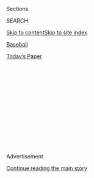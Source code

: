 <div id="app">

<div>

<div>

<div>

<div class="NYTAppHideMasthead css-1q2w90k e1suatyy0">

<div class="section css-ui9rw0 e1suatyy2">

<div class="css-eph4ug er09x8g0">

<div class="css-6n7j50">

</div>

<span class="css-1dv1kvn">Sections</span>

<div class="css-10488qs">

<span class="css-1dv1kvn">SEARCH</span>

</div>

[Skip to content](#site-content)[Skip to site
index](#site-index)

</div>

<div id="masthead-section-label" class="css-1wr3we4 eaxe0e00">

[Baseball](https://www.nytimes3xbfgragh.onion/section/sports/baseball)

</div>

<div class="css-10698na e1huz5gh0">

</div>

</div>

<div id="masthead-bar-one" class="section hasLinks css-15hmgas e1csuq9d3">

<div class="css-uqyvli e1csuq9d0">

</div>

<div class="css-1uqjmks e1csuq9d1">

</div>

<div class="css-9e9ivx">

[](https://myaccount.nytimes3xbfgragh.onion/auth/login?response_type=cookie&client_id=vi)

</div>

<div class="css-1bvtpon e1csuq9d2">

[Today’s
Paper](https://www.nytimes3xbfgragh.onion/section/todayspaper)

</div>

</div>

</div>

</div>

<div data-aria-hidden="false">

<div id="site-content" data-role="main">

<div>

<div class="css-1aor85t" style="opacity:0.000000001;z-index:-1;visibility:hidden">

<div class="css-1hqnpie">

<div class="css-epjblv">

<span class="css-17xtcya">[Baseball](/section/sports/baseball)</span><span class="css-x15j1o">|</span><span class="css-fwqvlz">As
the Virus Spreads Through M.L.B., So Does
Frustration</span>

</div>

<div class="css-k008qs">

<div class="css-1iwv8en">

<span class="css-18z7m18"></span>

<div>

</div>

</div>

<span class="css-1n6z4y">https://nyti.ms/31jVWAe</span>

<div class="css-1705lsu">

<div class="css-4xjgmj">

<div class="css-4skfbu" data-role="toolbar" data-aria-label="Social Media Share buttons, Save button, and Comments Panel with current comment count" data-testid="share-tools">

  - 
  - 
  - 
  - 
    
    <div class="css-6n7j50">
    
    </div>

  - 

</div>

</div>

</div>

</div>

</div>

</div>

<div id="NYT_TOP_BANNER_REGION" class="css-13pd83m">

</div>

<div id="top-wrapper" class="css-1sy8kpn">

<div id="top-slug" class="css-l9onyx">

Advertisement

</div>

[Continue reading the main
story](#after-top)

<div class="ad top-wrapper" style="text-align:center;height:100%;display:block;min-height:250px">

<div id="top" class="place-ad" data-position="top" data-size-key="top">

</div>

</div>

<div id="after-top">

</div>

</div>

<div>

<div id="sponsor-wrapper" class="css-1hyfx7x">

<div id="sponsor-slug" class="css-19vbshk">

Supported by

</div>

[Continue reading the main
story](#after-sponsor)

<div id="sponsor" class="ad sponsor-wrapper" style="text-align:center;height:100%;display:block">

</div>

<div id="after-sponsor">

</div>

</div>

<div class="css-186x18t">

on baseball

</div>

<div class="css-1vkm6nb ehdk2mb0">

# As the Virus Spreads Through M.L.B., So Does Frustration

</div>

Series have been postponed, teams have been quarantined and road trips
have been rerouted in a season that has been defined above all by its
precariousness.

<div class="css-79elbk" data-testid="photoviewer-wrapper">

<div class="css-z3e15g" data-testid="photoviewer-wrapper-hidden">

</div>

<div class="css-1a48zt4 ehw59r15" data-testid="photoviewer-children">

![<span class="css-16f3y1r e13ogyst0" data-aria-hidden="true">“I think
everyone is trying to look for someone or something to blame, and there
isn’t one person or one thing to blame,” Derek Jeter, the Marlins’ chief
executive, said of his team’s
outbreak.</span><span class="css-cnj6d5 e1z0qqy90" itemprop="copyrightHolder"><span class="css-1ly73wi e1tej78p0">Credit...</span><span><span>Lynne
Sladky/Associated
Press</span></span></span>](https://static01.graylady3jvrrxbe.onion/images/2020/08/03/sports/03mlb-virus-1/merlin_174367527_c7c15a93-a776-4a66-b980-a02e4cd85e8e-articleLarge.jpg?quality=75&auto=webp&disable=upscale)

</div>

</div>

<div class="css-18e8msd">

<div class="css-vp77d3 epjyd6m0">

<div class="css-1baulvz">

By [<span class="css-1baulvz last-byline" itemprop="name">Tyler
Kepner</span>](https://www.nytimes3xbfgragh.onion/by/tyler-kepner)

</div>

</div>

  - Aug. 3,
    2020

  - 
    
    <div class="css-4xjgmj">
    
    <div class="css-d8bdto" data-role="toolbar" data-aria-label="Social Media Share buttons, Save button, and Comments Panel with current comment count" data-testid="share-tools">
    
      - 
      - 
      - 
      - 
        
        <div class="css-6n7j50">
        
        </div>
    
      - 
    
    </div>
    
    </div>

</div>

</div>

<div class="section meteredContent css-1r7ky0e" name="articleBody" itemprop="articleBody">

<div class="css-1fanzo5 StoryBodyCompanionColumn">

<div class="css-53u6y8">

Major League Baseball is like a beleaguered landlord with 30 frightened
tenants. Flooding in one apartment damages several others. The pipes get
fixed, and then mold spreads in the room down the hall. Nobody wants to
condemn the building, but everyone knows it might collapse.

So it was on Monday, when the Miami Marlins worked out in Baltimore, the
Philadelphia Phillies prepared for a game in the Bronx — and [the St.
Louis Cardinals’ outbreak of positive coronavirus
cases](https://www.nytimes3xbfgragh.onion/2020/08/01/sports/baseball/coronavirus-cardinals.html)
swelled to 13, forcing the postponement of four games this week in
Detroit.

The Cardinals have been quarantined since Thursday at their hotel in
Milwaukee, where their three-game series with the Brewers was postponed
last weekend after St. Louis’s first cases were confirmed. M.L.B.
announced on Monday that seven Cardinals players and six staff members
had tested positive, another body blow for the league after 20 people in
the Marlins’ traveling party — 18 players and two coaches — tested
positive last week.

“I think everyone is trying to look for someone or something to blame,
and there isn’t one person or one thing to blame,” Derek Jeter, the
Marlins’ chief executive, said on Monday. “This is a health crisis that
we’re all dealing with — a health crisis that not only our country is
dealing with, but our world is dealing with.”

</div>

</div>

<div class="css-1fanzo5 StoryBodyCompanionColumn">

<div class="css-53u6y8">

Baseball wants to insulate itself from that world, but its 30 teams are
traveling throughout the United States to stage a 60-game season. The
league determined that a so-called bubble approach was impractical, and
the areas it considered months ago — Arizona, Texas and Florida — to
carry out a season in a contained environment have since become hot
spots for the virus, anyway. Yet road trips have increased the risk of
infection.

“We weren’t perfect,” Marlins Manager Don Mattingly said. “We were in
Miami for three weeks and we didn’t have one positive. So I think we
felt like we were being good at it. Obviously, we weren’t being good
enough — and then we got hit in a big way.”

</div>

</div>

<div class="css-79elbk" data-testid="photoviewer-wrapper">

<div class="css-z3e15g" data-testid="photoviewer-wrapper-hidden">

</div>

<div class="css-1a48zt4 ehw59r15" data-testid="photoviewer-children">

![<span class="css-16f3y1r e13ogyst0" data-aria-hidden="true">Miami
Manager Don Mattingly said his staff members and players “weren’t
perfect” in following safety
protocols. </span><span class="css-cnj6d5 e1z0qqy90" itemprop="copyrightHolder"><span class="css-1ly73wi e1tej78p0">Credit...</span><span>Lynne
Sladky/Associated
Press</span></span>](https://static01.graylady3jvrrxbe.onion/images/2020/08/03/sports/03mlb-virus-2/merlin_175274157_564dcdc6-0f94-46b7-8427-3a31a7e33f4b-articleLarge.jpg?quality=75&auto=webp&disable=upscale)

</div>

</div>

<div class="css-1fanzo5 StoryBodyCompanionColumn">

<div class="css-53u6y8">

Jeter said the Marlins had been unfairly maligned for playing in
Philadelphia on July 26 after they learned of four positive tests within
their traveling party; in fact, he said, the Phillies and M.L.B. were
also aware of those test results. He also disputed that the Marlins had
acted recklessly in Atlanta, where they played two exhibitions before
flying to Philadelphia.

Mostly, Jeter said, the Marlins were careless, failing to adhere
strictly to mask-wearing and social distancing. While there was “no
salacious activity” in Atlanta, he said, some players did leave the
hotel for coffee or shopping. The subsequent outbreak, however it
originated, has been sobering for a young team.

</div>

</div>

<div class="css-1fanzo5 StoryBodyCompanionColumn">

<div class="css-53u6y8">

“If there’s any group that understands the seriousness of what we’re
dealing with, it’s our group, because we’ve seen how it’s gone through
our clubhouse,” Jeter said. “We’ve talked to our guys once again about
the importance of being disciplined on the road. We’ve talked to them
over and over again. In terms of giving them warnings, they’ve seen it.
It comes down to discipline. I don’t think there’s any secret formula
for a team to be successful through this. You have to be extremely
disciplined.”

The Marlins’ infected players took a bus home to Miami over the weekend,
before the rest of the team left Philadelphia — at last — for Baltimore
on Sunday night. To fill out the roster, Michael Hill, the Marlins’
president of baseball operations, brought in six new players and
promoted several others, including Eddy Alvarez, a 30-year-old infielder
who won a silver medal at the 2014 Winter Olympics as a short-track
speedskater and has never played in the majors.

“In our jobs, we always plan for Plan A, Plan B, Plan C, Plan D, and
that’s normally one or two players at a time,” Hill said. “To encounter
the numbers that we had to place on the injured list and respond to that
has been a challenge.”

The Marlins’ crisis also affected the Phillies, who stayed idle for a
week as they underwent extensive testing. A coach and a clubhouse
staffer tested positive, but no Phillies players have. First baseman
Rhys Hoskins acknowledged Monday that players sometimes wondered if the
league was being overly cautious in sidelining them, but he stopped
short of blaming the Marlins.

“Look, I think everyone would be lying if they said they weren’t
frustrated, but we knew the volatility of the virus coming into the
season, and we knew these things were a possibility,” Hoskins said. “Not
ideal, but here we are. We get to play again. We’re getting ready to —
hopefully — continuously play throughout the rest of the season.”

Phillies Manager Joe Girardi said he wondered how sharp his players
would be after another unexpected layoff in a year now full of them. Yet
he said he felt empathy for the Marlins, not resentment.

“I don’t think it’s something they tried to go out and do,” Girardi
said. “There’s 18 players that are affected, and they all want to play
and they can’t play for at least two weeks. So I feel for what they’re
going through; to have to ride home on a sleeper bus, and their healthy
guys probably wondering every day, ‘Am I going to be sick tomorrow? Am I
going to be shut down?’ They were locked up in a hotel, basically.

</div>

</div>

<div class="css-1fanzo5 StoryBodyCompanionColumn">

<div class="css-53u6y8">

“And the one thing I’ve learned through this, in talking to people, is I
think there’s a sense of guilt, sometimes, when a player gets it. And
that’s a tough way to live, because there are so many ways to contract
this, and a lot of times you don’t know if someone around you has
Covid.”

That is the strange and sad reality of playing in a pandemic. There are
so many ways it can fall apart, and you never know how long you’ll stay
safe.

</div>

</div>

<div>

</div>

</div>

<div>

</div>

<div>

</div>

<div>

</div>

<div>

<div id="bottom-wrapper" class="css-1ede5it">

<div id="bottom-slug" class="css-l9onyx">

Advertisement

</div>

[Continue reading the main
story](#after-bottom)

<div id="bottom" class="ad bottom-wrapper" style="text-align:center;height:100%;display:block;min-height:90px">

</div>

<div id="after-bottom">

</div>

</div>

</div>

</div>

</div>

## Site Index

<div>

</div>

## Site Information Navigation

  - [© <span>2020</span> <span>The New York Times
    Company</span>](https://help.nytimes3xbfgragh.onion/hc/en-us/articles/115014792127-Copyright-notice)

<!-- end list -->

  - [NYTCo](https://www.nytco.com/)
  - [Contact
    Us](https://help.nytimes3xbfgragh.onion/hc/en-us/articles/115015385887-Contact-Us)
  - [Work with us](https://www.nytco.com/careers/)
  - [Advertise](https://nytmediakit.com/)
  - [T Brand Studio](http://www.tbrandstudio.com/)
  - [Your Ad
    Choices](https://www.nytimes3xbfgragh.onion/privacy/cookie-policy#how-do-i-manage-trackers)
  - [Privacy](https://www.nytimes3xbfgragh.onion/privacy)
  - [Terms of
    Service](https://help.nytimes3xbfgragh.onion/hc/en-us/articles/115014893428-Terms-of-service)
  - [Terms of
    Sale](https://help.nytimes3xbfgragh.onion/hc/en-us/articles/115014893968-Terms-of-sale)
  - [Site
    Map](https://spiderbites.nytimes3xbfgragh.onion)
  - [Help](https://help.nytimes3xbfgragh.onion/hc/en-us)
  - [Subscriptions](https://www.nytimes3xbfgragh.onion/subscription?campaignId=37WXW)

</div>

</div>

</div>

</div>
